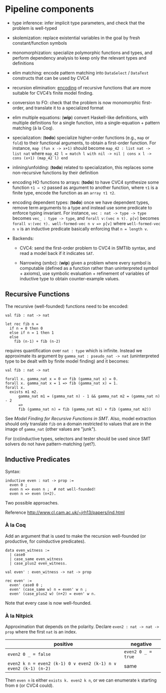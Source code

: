 # Pipeline components

- type inference:
  infer implicit type parameters, and check that the problem is well-typed

- skolemization:
  replace existential variables in the goal by fresh constant/function symbols

- monomorphization:
  specialize polymorphic functions and types, and perform dependency analysis to keep only the relevant types and definitions

- elim matching:
  encode pattern matching into `DataSelect` / `DataTest` constructs that can be used by CVC4

- recursion elimination:
  [encoding](#rec_elim_encoding) of recursive functions that are more suitable for CVC4’s finite model finding.

- conversion to FO:
  check that the problem is now monomorphic first-order, and translate it to a specialized format

- elim multiple equations:
  (**wip**) convert Haskell-like definitions, with multiple definitions for a single function, into a single-equation + pattern matching (à la Coq).

- specialization:
  (**todo**) specialize higher-order functions (e.g., `map` or `fold`) to their functional arguments, to obtain a first-order function. For instance, `map (fun x -> x+1)` should become `map_42 : list nat -> list nat` where `map_42 l = match l with nil -> nil | cons x l -> cons (x+1) (map_42 l) end`

- inlining/unfolding:
  (**todo**) related to specialization, this replaces some non-recursive functions by their definition

- encoding HO functions to arrays:
  (**todo**) to have CVC4 synthesize some function `τ1 → τ2` passed as argument to another function, where `τ1` is a finite type, encode the function as an `array τ1 τ2`.

- encoding dependent types:
  (**todo**) once we have dependent types, remove term arguments to a type and instead use some predicate to enforce typing invariant. For instance, `vec : nat -> type -> type` becomes `vec_ : type -> type`, and `forall v:(vec n τ). p[v]` becomes `forall v:(vec τ). well-formed-vec n v => p[v]` where `well-formed-vec n v` is an inductive predicate basically enforcing that `n = length v`.

- Backends:

  * CVC4:
    send the first-order problem to CVC4 in SMTlib syntax, and read a model back if it indicates `SAT`.

  * Narrowing (smbc):
    (**wip**) given a problem where every symbol is computable (defined as a function rather than uninterpreted symbol + axioms), use symbolic evaluation + refinement of variables of inductive type to obtain counter-example values.

## Recursive Functions

The recursive (well-founded) functions need to be encoded:

    val fib : nat -> nat

    let rec fib n =
      if n = 0 then 0
      else if n = 1 then 1
      else
        fib (n-1) + fib (n-2)

requires quantification over `nat : type` which is infinite. Instead we approximate its argument by `gamma_nat : pseudo_nat -> nat` (uninterpreted type to be dealt with by finite model finding) and it becomes:

    val fib : nat -> nat

    forall x. gamma_nat x = 0 => fib (gamma_nat x) = 0.
    forall x. gamma_nat x = 1 => fib (gamma_nat x) = 1.
    forall x.
      exists m1 m2.
          gamma_nat m1 = (gamma_nat n) - 1 && gamma_nat m2 = (gamma_nat n) - 2
          =>
          fib (gamma_nat n) = fib (gamma_nat m1) + fib (gamma_nat m2))

See *Model Finding for Recursive Functions in SMT*. Also, model extraction should only translate `fib` on a domain restricted to values that are in the image of `gamma_nat` (other values are "junk").

For (co)inductive types, selectors and tester should be used since SMT solvers do not have pattern-matching (yet?).

## Inductive Predicates

Syntax:

    inductive even : nat -> prop :=
      even 0 ;
      even n => even n ;  # not well-founded!
      even n => even (n+2).

Two possible approaches.

Reference <http://www.cl.cam.ac.uk/~jrh13/papers/ind.html>

### À la Coq

Add an argument that is used to make the recursion well-founded (or productive, for coinductive predicates).

    data even_witness :=
      | case0
      | case_same even_witness
      | case_plus2 even_witness.

    val even' : even_witness -> nat -> prop

    rec even' :=
      even' case0 0 ;
      even' (case_same w) n = even' w n ;
      even' (case_plus2 w) (n+2) = even' w n.

Note that every case is now well-founded.

### À la Nitpick

Approximation that depends on the polarity. Declare `even2 : nat -> nat -> prop` where the first `nat` is an index.

| positive | negative |
| --- | --- |
| `even2 0 _ = false` | `even2 0 _ = true` |
| `even2 k n = even2 (k-1) 0 ∨ even2 (k-1) n ∨ even2 (k-1) (n-2)` | same |

Then `even n` is either `exists k. even2 k n`, or we can enumerate `k` starting from `0` (or CVC4 could).
